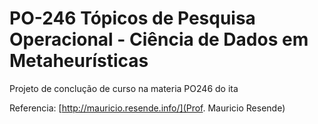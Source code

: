  
 # PO-246 Tópicos de Pesquisa Operacional - Ciência de Dados em Metaheurísticas 

<!-- badges: start -->
<!-- badges: end -->

Projeto de conclução de curso na materia PO246 do ita 


Referencia: 
[http://mauricio.resende.info/](Prof. Mauricio Resende)
